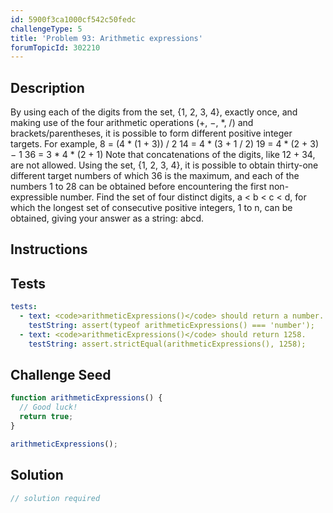 ```yaml
---
id: 5900f3ca1000cf542c50fedc
challengeType: 5
title: 'Problem 93: Arithmetic expressions'
forumTopicId: 302210
---
```


## Description
<section id='description'>
By using each of the digits from the set, {1, 2, 3, 4}, exactly once, and making use of the four arithmetic operations (+, −, *, /) and brackets/parentheses, it is possible to form different positive integer targets.
For example,
8 = (4 * (1 + 3)) / 2
14 = 4 * (3 + 1 / 2)
19 = 4 * (2 + 3) − 1
36 = 3 * 4 * (2 + 1)
Note that concatenations of the digits, like 12 + 34, are not allowed.
Using the set, {1, 2, 3, 4}, it is possible to obtain thirty-one different target numbers of which 36 is the maximum, and each of the numbers 1 to 28 can be obtained before encountering the first non-expressible number.
Find the set of four distinct digits, a < b < c < d, for which the longest set of consecutive positive integers, 1 to n, can be obtained, giving your answer as a string: abcd.
</section>

## Instructions
<section id='instructions'>

</section>

## Tests
<section id='tests'>

```yml
tests:
  - text: <code>arithmeticExpressions()</code> should return a number.
    testString: assert(typeof arithmeticExpressions() === 'number');
  - text: <code>arithmeticExpressions()</code> should return 1258.
    testString: assert.strictEqual(arithmeticExpressions(), 1258);

```

</section>

## Challenge Seed
<section id='challengeSeed'>

<div id='js-seed'>

```js
function arithmeticExpressions() {
  // Good luck!
  return true;
}

arithmeticExpressions();
```

</div>



</section>

## Solution
<section id='solution'>

```js
// solution required
```

</section>
